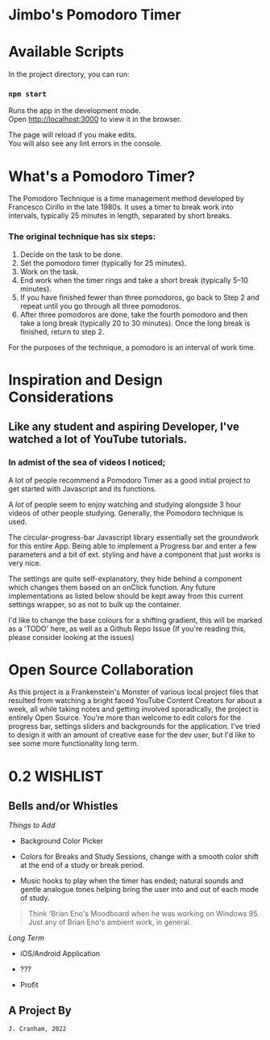 Jimbo's Pomodoro Timer
======

Available Scripts
======
In the project directory, you can run:

### `npm start`

Runs the app in the development mode.\
Open [http://localhost:3000](http://localhost:3000) to view it in the browser.

The page will reload if you make edits.\
You will also see any lint errors in the console.

What's a Pomodoro Timer?
======

The Pomodoro Technique is a time management method developed by Francesco Cirillo in the late 1980s.
It uses a timer to break work into intervals, typically 25 minutes in length, separated by short breaks.

### The original technique has six steps:

1. Decide on the task to be done.
2. Set the pomodoro timer (typically for 25 minutes).
3. Work on the task.
4. End work when the timer rings and take a short break (typically 5–10 minutes).
5. If you have finished fewer than three pomodoros, go back to Step 2 and repeat until you go through all three pomodoros.
6. After three pomodoros are done, take the fourth pomodoro and then take a long break (typically 20 to 30 minutes). Once the long break is finished, return to step 2.

For the purposes of the technique, a pomodoro is an interval of work time.



Inspiration and Design Considerations
======

## Like any student and aspiring Developer, I've watched a lot of YouTube tutorials. 
### In admist of the sea of videos I noticed;

A lot of people recommend a Pomodoro Timer as a good initial project to get started with Javascript and its functions. 

A *lot* of people seem to enjoy watching and studying alongside 3 hour videos of other people studying. Generally, the Pomodoro technique is used.

The circular-progress-bar Javascript library essentially set the groundwork for this entire App. Being able to implement a Progress bar and enter a few parameters and a bit of ext. styling and have a component that just *works* is very nice.

The settings are quite self-explanatory, they hide behind a component which changes them based on an onClick function. Any future implementations as listed below should be kept away from this current settings wrapper, so as not to bulk up the container. 

I'd like to change the base colours for a shifting gradient, this will be marked as a 'TODO' here, as well as a Github Repo Issue (If you're reading this, please consider looking at the issues)

# Open Source Collaboration

As this project is a Frankenstein's Monster of various local project files that resulted from watching a bright faced YouTube Content Creators for about a week, all while taking notes
and getting involved sporadically, the project is entirely Open Source. You're more than welcome to edit colors for the progress bar, settings sliders and backgrounds for the application. I've tried to design it with an amount of creative ease for the dev user, but I'd like to see some more functionality long term.

0.2 WISHLIST
====== 

Bells and/or Whistles 
------
*Things to Add*
  
- Background Color Picker 

- Colors for Breaks and Study Sessions, change with a smooth color shift at the end of a study or break period.
    
- Music hooks to play when the timer has ended; natural sounds and gentle analogue tones helping bring the user into and out of each mode of study. 
>Think 'Brian Eno's Moodboard when he was working on Windows 95. Just any of Brian Eno's ambient work, in general. 

*Long Term*
    
   - iOS/Android Application 
    
   - ??? 
    
   - Profit

## A Project By
    J. Cranham, 2022
